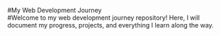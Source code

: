 #My Web Development Journey <br>
#Welcome to my web development journey repository! Here, I will document my progress, projects, and everything I learn along the way.
